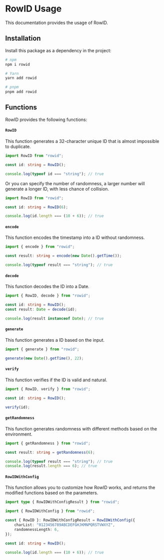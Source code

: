 # RowID Usage

This documentation provides the usage of RowID.

## Installation

Install this package as a dependency in the project:

```sh
# npm
npm i rowid

# Yarn
yarn add rowid

# pnpm
pnpm add rowid
```

## Functions

RowID provides the following functions:

#### `RowID`

This function generates a 32-character unique ID that is almost impossible to duplicate.

```typescript
import RowID from "rowid";

const id: string = RowID();

console.log(typeof id === "string"); // true
```

Or you can specify the number of randomness, a larger number will generate a longer ID, with less chance of collision.

```typescript
import RowID from "rowid";

const id: string = RowID(6);

console.log(id.length === (10 + 6)); // true
```

#### `encode`

This function encodes the timestamp into a ID without randomness.

```typescript
import { encode } from "rowid";

const result: string = encode(new Date().getTime());

console.log(typeof result === "string"); // true
```

#### `decode`

This function decodes the ID into a Date.

```typescript
import { RowID, decode } from "rowid";

const id: string = RowID();
const result: Date = decode(id);

console.log(result instanceof Date); // true
```

#### `generate`

This function generates a ID based on the input.

```typescript
import { generate } from "rowid";

generate(new Date().getTime(), 22);
```

#### `verify`

This function verifies if the ID is valid and natural.

```typescript
import { RowID, verify } from "rowid";

const id: string = RowID();

verify(id);
```

#### `getRandomness`

This function generates randomness with different methods based on the environment.

```typescript
import { getRandomness } from "rowid";

const result: string = getRandomness(6);

console.log(typeof result === "string"); // true
console.log(result.length === 6); // true
```

#### `RowIDWithConfig`

This function allows you to customize how RowID works, and returns the modified functions based on the parameters.

```typescript
import type { RowIDWithConfigResult } from "rowid";

import { RowIDWithConfig } from "rowid";

const { RowID }: RowIDWithConfigResult = RowIDWithConfig({
    charList: "0123456789ABCDEFGHJKMNPQRSTVWXYZ",
    randomnessLength: 6,
});

const id: string = RowID();

console.log(id.length === (10 + 6)); // true
```
